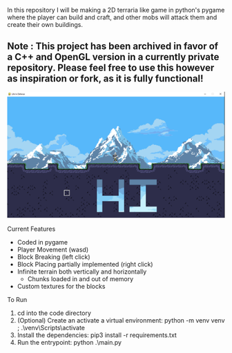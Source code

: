 In this repository I will be making a 2D terraria like game in python's pygame where the player can build and craft, and other mobs will attack them and create their own buildings.

## Note : This project has been archived in favor of a C++ and OpenGL version in a currently private repository. Please feel free to use this however as inspiration or fork, as it is fully functional!

![Game Preview](life_in_defense.png "Game Preview")

Current Features
- Coded in pygame
- Player Movement (wasd)
- Block Breaking (left click)
- Block Placing partially implemented (right click)
- Infinite terrain both vertically and horizontally
    - Chunks loaded in and out of memory
- Custom textures for the blocks

To Run
1. cd into the code directory
2. (Optional) Create an activate a virtual environment: python -m venv venv ; .\venv\Scripts\activate
3. Install the dependencies: pip3 install -r requirements.txt
4. Run the entrypoint: python .\main.py
